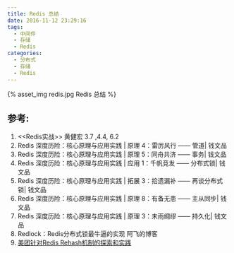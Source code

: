 ```yaml
---
title: Redis 总结
date: 2016-11-12 23:29:16
tags:
  - 中间件
  - 存储
  - Redis
categories: 
  - 分布式
  - 存储
  - Redis    
---
```


{% asset_img redis.jpg Redis 总结 %}

## 参考:

1. <<Redis实战>> 黄健宏 3.7 ,4.4, 6.2
2. Redis 深度历险：核心原理与应用实践 | 原理 4：雷厉风行 —— 管道| 钱文品
3. Redis 深度历险：核心原理与应用实践 | 原理 5：同舟共济 —— 事务| 钱文品
4. Redis 深度历险：核心原理与应用实践 | 应用 1：千帆竞发 —— 分布式锁| 钱文品
5. Redis 深度历险：核心原理与应用实践 | 拓展 3：拾遗漏补 —— 再谈分布式锁| 钱文品
6. Redis 深度历险：核心原理与应用实践 | 原理 8：有备无患 —— 主从同步| 钱文品
7. Redis 深度历险：核心原理与应用实践 | 原理 3：未雨绸缪 —— 持久化| 钱文品
8. Redlock：Redis分布式锁最牛逼的实现 阿飞的博客
9. [美团针对Redis Rehash机制的探索和实践](https://www.cnblogs.com/meituantech/p/9376472.html)


